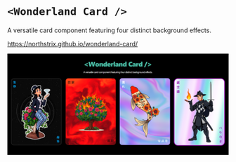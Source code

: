 # `<Wonderland Card />`
A versatile card component featuring four distinct background effects.

https://northstrix.github.io/wonderland-card/

![Alt Wonderland Card Demo](https://raw.githubusercontent.com/Northstrix/wonderland-card/refs/heads/main/demo.png)
